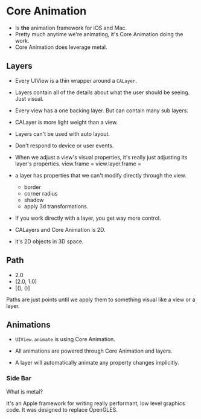 # Core Animation

* Is **the** animation framework for iOS and Mac. 
* Pretty much anytime we're animating, it's Core Animation doing the work.
* Core Animation does leverage metal. 

## Layers

* Every UIView is a thin wrapper around a `CALayer`.
* Layers contain all of the details about what the user should be seeing. Just visual.
* Every view has a one backing layer. But can contain many sub layers.
* CALayer is more light weight than a view.
* Layers can't be used with auto layout.
* Don't respond to device or user events.
* When we adjust a view's visual properties, it's really just adjusting its layer's properties.
view.frame = 
view.layer.frame = 

* a layer has properties that we can't modify directly through the view.
  - border
  - corner radius
  - shadow
  - apply 3d transformations.

* If you work directly with a layer, you get way more control.

* CALayers and Core Animation is 2D. 
* it's 2D objects in 3D space.

## Path

* 2.0
* (2.0, 1.0)
* [(), ()]

Paths are just points until we apply them to something visual like a view or a layer.

## Animations

* `UIView.animate` is using Core Animation.
* All animations are powered through Core Animation and layers.

* A layer will automatically animate any property changes implicitly.

### Side Bar

What is metal?

It's an Apple framework for writing really performant, low level graphics code. It was designed to replace OpenGLES.